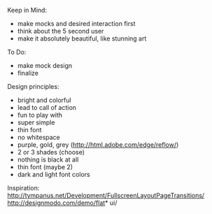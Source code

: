 Keep in Mind:
* make mocks and desired interaction first
* think about the 5 second user
* make it absolutely beautiful, like stunning art

To Do:
* make mock design
* finalize 

Design principles:
* bright and colorful
* lead to call of action
* fun to play with
* super simple
* thin font
* no whitespace
* purple, gold, grey (http://html.adobe.com/edge/reflow/)
* 2 or 3 shades (choose)
* nothing is black at all
* thin font (maybe 2)
* dark and light font colors

Inspiration:
http://tympanus.net/Development/FullscreenLayoutPageTransitions/
http://designmodo.com/demo/flat* ui/